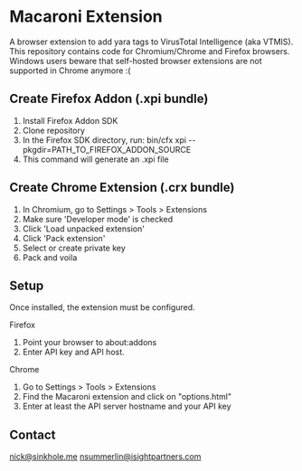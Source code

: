 Macaroni Extension
====================

A browser extension to add yara tags to VirusTotal Intelligence (aka VTMIS). This repository contains code for Chromium/Chrome and Firefox browsers. Windows users beware that self-hosted browser extensions are not supported in Chrome anymore :( 


Create Firefox Addon (.xpi bundle)
---------------------
1. Install Firefox Addon SDK 
2. Clone repository
3. In the Firefox SDK directory, run:
        bin/cfx xpi --pkgdir=PATH_TO_FIREFOX_ADDON_SOURCE
4. This command will generate an .xpi file


Create Chrome Extension (.crx bundle)
---------------------
1. In Chromium, go to Settings > Tools > Extensions
2. Make sure 'Developer mode' is checked
3. Click 'Load unpacked extension'
4. Click 'Pack extension'
5. Select or create private key
6. Pack and voila


Setup
---------------------
Once installed, the extension must be configured.

Firefox
1. Point your browser to about:addons
2. Enter API key and API host. 

Chrome
1. Go to Settings > Tools > Extensions
2. Find the Macaroni extension and click on "options.html"
3. Enter at least the API server hostname and your API key


Contact
---------------------
nick@sinkhole.me
nsummerlin@isightpartners.com